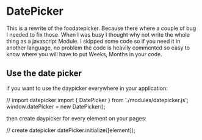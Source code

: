 <h1>DatePicker</h1>

This is a rewrite of the foodatepicker. Because there where a couple of bug I needed to fix those. When I was busy I thought why not write the whole thing as a javascript Module. I skipped some code so if you need it in another language, no problem the code is heavily commented so easy to know where you will have to put Weeks, Months in your code.

<h2>Use the date picker</h2>

if you want to use the daypicker everywhere in your application:

// import datepicker
import { DatePicker } from './modules/datepicker.js';
window.datePicker = new DatePicker();

then create daypicker for every element on your pages:

 // create datepicker
 datePicker.initialize([element]); 
